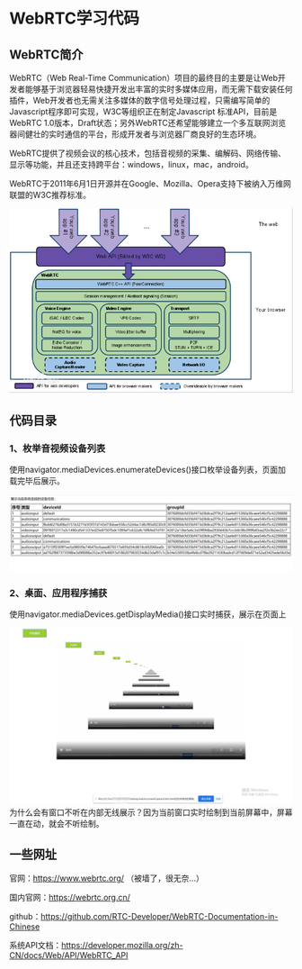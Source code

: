 # WebRTC学习代码

## WebRTC简介
WebRTC（Web Real-Time Communication）项目的最终目的主要是让Web开发者能够基于浏览器轻易快捷开发出丰富的实时多媒体应用，而无需下载安装任何插件，Web开发者也无需关注多媒体的数字信号处理过程，只需编写简单的Javascript程序即可实现，W3C等组织正在制定Javascript 标准API，目前是WebRTC 1.0版本，Draft状态；另外WebRTC还希望能够建立一个多互联网浏览器间健壮的实时通信的平台，形成开发者与浏览器厂商良好的生态环境。

WebRTC提供了视频会议的核心技术，包括音视频的采集、编解码、网络传输、显示等功能，并且还支持跨平台：windows，linux，mac，android。

WebRTC于2011年6月1日开源并在Google、Mozilla、Opera支持下被纳入万维网联盟的W3C推荐标准。

![](https://raw.githubusercontent.com/JelinYao/WebRTCStudy/master/img/webrtc.png)

## 代码目录
### 1、枚举音视频设备列表
使用navigator.mediaDevices.enumerateDevices()接口枚举设备列表，页面加载完毕后展示。

![](https://raw.githubusercontent.com/JelinYao/WebRTCStudy/master/enumDevice/screen.png)

### 2、桌面、应用程序捕获
使用navigator.mediaDevices.getDisplayMedia()接口实时捕获，展示在页面上

![](https://raw.githubusercontent.com/JelinYao/WebRTCStudy/master/screenCapture/screen.png)
为什么会有窗口不听在内部无线展示？因为当前窗口实时绘制到当前屏幕中，屏幕一直在动，就会不听绘制。

## 一些网址
官网：https://www.webrtc.org/ （被墙了，很无奈...）

国内官网：https://webrtc.org.cn/

github：https://github.com/RTC-Developer/WebRTC-Documentation-in-Chinese

系统API文档：https://developer.mozilla.org/zh-CN/docs/Web/API/WebRTC_API

